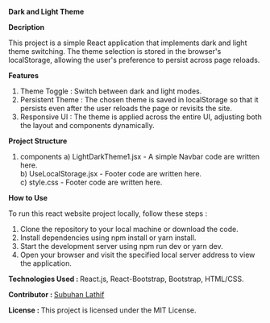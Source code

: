 <b> Dark and Light Theme</b>

<b>Decription</b>

This project is a simple React application that implements dark and light theme switching. The theme selection is stored in the browser's localStorage, allowing the user's preference to persist across page reloads.

<b>Features</b>

1) Theme Toggle : Switch between dark and light modes.
2) Persistent Theme : The chosen theme is saved in localStorage so that it persists even after the user reloads the page or revisits the site.
3) Responsive UI : The theme is applied across the entire UI, adjusting both the layout and components dynamically.


<b>Project Structure</b>
 
1) components
   a) LightDarkTheme1.jsx - A simple Navbar code are written here.<br/>
   b) UseLocalStorage.jsx - Footer code are written here.<br/>
   c) style.css - Footer code are written here.

<b>How to Use</b>

To run this react website project locally, follow these steps :

1) Clone the repository to your local machine or download the code.
2) Install dependencies using npm install or yarn install.
3) Start the development server using npm run dev or yarn dev.
4) Open your browser and visit the specified local server address to view the application.

<b>Technologies Used : </b> React.js, React-Bootstrap, Bootstrap, HTML/CSS.

<b>Contributor : </b> <a href="https://subuhanbca.netlify.app/" target="_blank">Subuhan Lathif </a>

<b>License : </b> This project is licensed under the MIT License.

